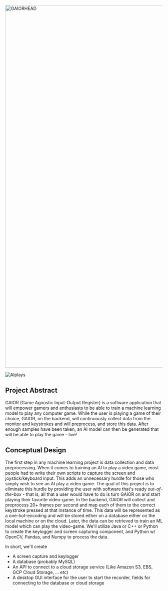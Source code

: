 <img width="1158" alt="GAIORHEAD" src="https://user-images.githubusercontent.com/39225610/109847278-fe299a80-7c1c-11eb-890b-5121f00f3491.png">


![AIplays](https://user-images.githubusercontent.com/39225610/109858312-a7768d80-7c29-11eb-9a89-da5681c2422f.gif)





## Project Abstract
GAIOR (Game Agnostic Input-Output Register) is a software application that will empower gamers and enthusiasts to be able to train a machine learning model to play any computer game. While the user is playing a game of their choice, GAIOR, on the backend, will continuously collect data from the monitor and keystrokes and will preprocess, and store this data. After enough samples have been taken, an AI model can then be generated that will be able to play the game - live!

## Conceptual Design
The first step in any machine learning project is data collection and data preprocessing. When it comes to training an AI to play a video game, most people had to write their own scripts to capture the screen and joystick/keyboard input. This adds an unnecessary hurdle for those who simply wish to see an AI play a video game. The goal of this project is to eliminate this hurdle by providing the user with software that's ready _out-of-the-box_ - that is, all that a user would have to do is turn GAIOR on and start playing their favorite video-game. In the backend, GAIOR will collect and preprocess 20+ frames per second and map each of them to the correct keystroke pressed at that instance of time. This data will be represented as a one-hot-encoding and will be stored either on a database either on the local machine or on the cloud. Later, the data can be retrieved to train an ML model which can play the video-game. We'll utilize Java or C++ or Python to create the keylogger and screen capturing component, and Python w/ OpenCV, Pandas, and Numpy to process the data. 

In short, we'll create
- A screen capture and keylogger
- A database (probably MySQL)
- An API to connect to a cloud storage service (Like Amazon S3, EBS, GCP Cloud Storage, ... etc)
- A desktop GUI interface for the user to start the recorder, fields for connecting to the database or cloud storage
